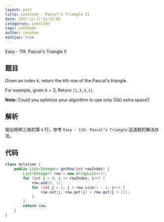 ```yaml
---
layout: post
title: LeetCode - Pascal's Triangle II
date: 2017-11-17 21:53:02
categories: LeetCode
tags: LeetCode
author: renshuo
mathjax: true
---
```


Easy - 119. Pascal's Triangle II

<!--more-->

## 题目

Given an index *k*, return the *k*th row of the Pascal's triangle.

For example, given *k* = 3,
Return `[1,3,3,1]`.

**Note:**
Could you optimize your algorithm to use only *O*(*k*) extra space?

## 解析

输出杨辉三角的第 `k` 行，参考 `Easy - 118. Pascal's Triangle` 这道题的解决办法。

## 代码

``` java
class Solution {
    public List<Integer> getRow(int rowIndex) {
        List<Integer> row = new ArrayList<>();
        for (int i = 0; i <= rowIndex; i++) {
            row.add(0, 1);
            for (int j = 1; j < row.size() - 1; j++) {
                row.set(j, row.get(j) + row.get(j + 1));
            }
        }
        return row;
    }
}
```